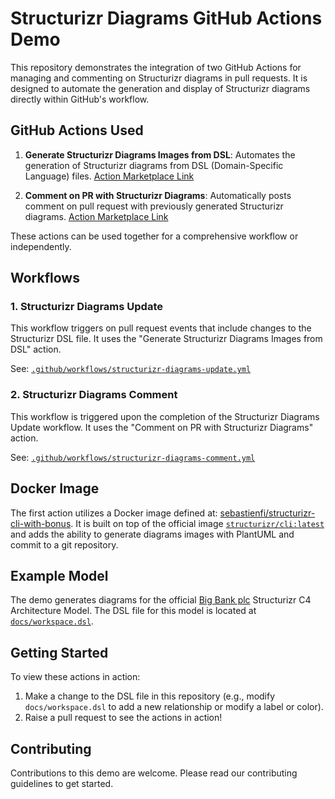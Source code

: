 # Structurizr Diagrams GitHub Actions Demo

This repository demonstrates the integration of two GitHub Actions for managing and commenting on Structurizr diagrams in pull requests. It is designed to automate the generation and display of Structurizr diagrams directly within GitHub's workflow.

## GitHub Actions Used

1. **Generate Structurizr Diagrams Images from DSL**: Automates the generation of Structurizr diagrams from DSL (Domain-Specific Language) files. [Action Marketplace Link](https://github.com/marketplace/actions/generate-structurizr-diagrams-images-from-dsl)

2. **Comment on PR with Structurizr Diagrams**: Automatically posts comment on pull request with previously generated Structurizr diagrams. [Action Marketplace Link](https://github.com/marketplace/actions/comment-on-pr-with-structurizr-diagrams)

These actions can be used together for a comprehensive workflow or independently.

## Workflows

### 1. Structurizr Diagrams Update

This workflow triggers on pull request events that include changes to the Structurizr DSL file. It uses the "Generate Structurizr Diagrams Images from DSL" action.

See: [`.github/workflows/structurizr-diagrams-update.yml`](.github/workflows/structurizr-diagrams-update.yml)


### 2. Structurizr Diagrams Comment

This workflow is triggered upon the completion of the Structurizr Diagrams Update workflow. It uses the "Comment on PR with Structurizr Diagrams" action.

See: [`.github/workflows/structurizr-diagrams-comment.yml`](.github/workflows/structurizr-diagrams-comment.yml)

## Docker Image

The first action utilizes a Docker image defined at: [sebastienfi/structurizr-cli-with-bonus](https://github.com/sebastienfi/structurizr-cli-with-bonus). It is built on top of the official image [`structurizr/cli:latest`](https://hub.docker.com/r/structurizr/cli) and adds the ability to generate diagrams images with PlantUML and commit to a git repository.

## Example Model

The demo generates diagrams for the official [Big Bank plc](https://structurizr.com/dsl?example=big-bank-plc) Structurizr C4 Architecture Model. The DSL file for this model is located at [`docs/workspace.dsl`](docs/workspace.dsl).

## Getting Started

To view these actions in action:

1. Make a change to the DSL file in this repository (e.g., modify `docs/workspace.dsl` to add a new relationship or modify a label or color).
2. Raise a pull request to see the actions in action!

## Contributing

Contributions to this demo are welcome. Please read our contributing guidelines to get started.